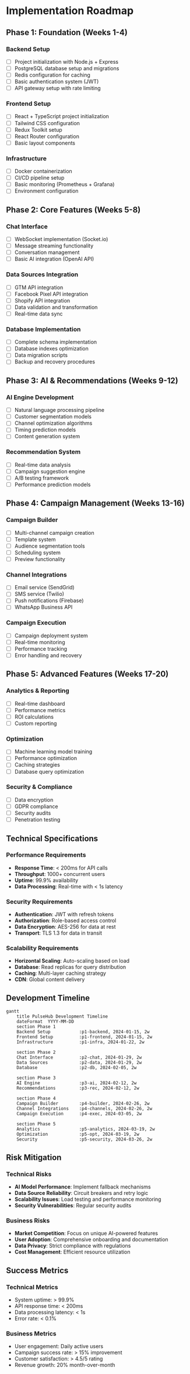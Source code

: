 # Implementation Roadmap

## Phase 1: Foundation (Weeks 1-4)

### Backend Setup
- [ ] Project initialization with Node.js + Express
- [ ] PostgreSQL database setup and migrations
- [ ] Redis configuration for caching
- [ ] Basic authentication system (JWT)
- [ ] API gateway setup with rate limiting

### Frontend Setup
- [ ] React + TypeScript project initialization
- [ ] Tailwind CSS configuration
- [ ] Redux Toolkit setup
- [ ] React Router configuration
- [ ] Basic layout components

### Infrastructure
- [ ] Docker containerization
- [ ] CI/CD pipeline setup
- [ ] Basic monitoring (Prometheus + Grafana)
- [ ] Environment configuration

## Phase 2: Core Features (Weeks 5-8)

### Chat Interface
- [ ] WebSocket implementation (Socket.io)
- [ ] Message streaming functionality
- [ ] Conversation management
- [ ] Basic AI integration (OpenAI API)

### Data Sources Integration
- [ ] GTM API integration
- [ ] Facebook Pixel API integration
- [ ] Shopify API integration
- [ ] Data validation and transformation
- [ ] Real-time data sync

### Database Implementation
- [ ] Complete schema implementation
- [ ] Database indexes optimization
- [ ] Data migration scripts
- [ ] Backup and recovery procedures

## Phase 3: AI & Recommendations (Weeks 9-12)

### AI Engine Development
- [ ] Natural language processing pipeline
- [ ] Customer segmentation models
- [ ] Channel optimization algorithms
- [ ] Timing prediction models
- [ ] Content generation system

### Recommendation System
- [ ] Real-time data analysis
- [ ] Campaign suggestion engine
- [ ] A/B testing framework
- [ ] Performance prediction models

## Phase 4: Campaign Management (Weeks 13-16)

### Campaign Builder
- [ ] Multi-channel campaign creation
- [ ] Template system
- [ ] Audience segmentation tools
- [ ] Scheduling system
- [ ] Preview functionality

### Channel Integrations
- [ ] Email service (SendGrid)
- [ ] SMS service (Twilio)
- [ ] Push notifications (Firebase)
- [ ] WhatsApp Business API

### Campaign Execution
- [ ] Campaign deployment system
- [ ] Real-time monitoring
- [ ] Performance tracking
- [ ] Error handling and recovery

## Phase 5: Advanced Features (Weeks 17-20)

### Analytics & Reporting
- [ ] Real-time dashboard
- [ ] Performance metrics
- [ ] ROI calculations
- [ ] Custom reporting

### Optimization
- [ ] Machine learning model training
- [ ] Performance optimization
- [ ] Caching strategies
- [ ] Database query optimization

### Security & Compliance
- [ ] Data encryption
- [ ] GDPR compliance
- [ ] Security audits
- [ ] Penetration testing

## Technical Specifications

### Performance Requirements
- **Response Time**: < 200ms for API calls
- **Throughput**: 1000+ concurrent users
- **Uptime**: 99.9% availability
- **Data Processing**: Real-time with < 1s latency

### Security Requirements
- **Authentication**: JWT with refresh tokens
- **Authorization**: Role-based access control
- **Data Encryption**: AES-256 for data at rest
- **Transport**: TLS 1.3 for data in transit

### Scalability Requirements
- **Horizontal Scaling**: Auto-scaling based on load
- **Database**: Read replicas for query distribution
- **Caching**: Multi-layer caching strategy
- **CDN**: Global content delivery

## Development Timeline

```mermaid
gantt
    title PulseHub Development Timeline
    dateFormat  YYYY-MM-DD
    section Phase 1
    Backend Setup           :p1-backend, 2024-01-15, 2w
    Frontend Setup          :p1-frontend, 2024-01-15, 2w
    Infrastructure          :p1-infra, 2024-01-22, 2w
    
    section Phase 2
    Chat Interface          :p2-chat, 2024-01-29, 2w
    Data Sources            :p2-data, 2024-01-29, 2w
    Database                :p2-db, 2024-02-05, 2w
    
    section Phase 3
    AI Engine               :p3-ai, 2024-02-12, 2w
    Recommendations         :p3-rec, 2024-02-12, 2w
    
    section Phase 4
    Campaign Builder        :p4-builder, 2024-02-26, 2w
    Channel Integrations    :p4-channels, 2024-02-26, 2w
    Campaign Execution      :p4-exec, 2024-03-05, 2w
    
    section Phase 5
    Analytics               :p5-analytics, 2024-03-19, 2w
    Optimization            :p5-opt, 2024-03-19, 2w
    Security                :p5-security, 2024-03-26, 2w
```

## Risk Mitigation

### Technical Risks
- **AI Model Performance**: Implement fallback mechanisms
- **Data Source Reliability**: Circuit breakers and retry logic
- **Scalability Issues**: Load testing and performance monitoring
- **Security Vulnerabilities**: Regular security audits

### Business Risks
- **Market Competition**: Focus on unique AI-powered features
- **User Adoption**: Comprehensive onboarding and documentation
- **Data Privacy**: Strict compliance with regulations
- **Cost Management**: Efficient resource utilization

## Success Metrics

### Technical Metrics
- System uptime: > 99.9%
- API response time: < 200ms
- Data processing latency: < 1s
- Error rate: < 0.1%

### Business Metrics
- User engagement: Daily active users
- Campaign success rate: > 15% improvement
- Customer satisfaction: > 4.5/5 rating
- Revenue growth: 20% month-over-month
